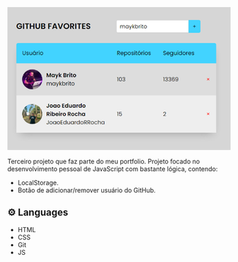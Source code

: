 ![preview](/img/previewgitfavortes.png)

Terceiro projeto que faz parte do meu portfolio. Projeto focado no desenvolvimento pessoal de JavaScript com bastante lógica, contendo:
- LocalStorage.
- Botão de adicionar/remover usuário do GitHub.

## ⚙️ Languages

- HTML
- CSS
- Git
- JS